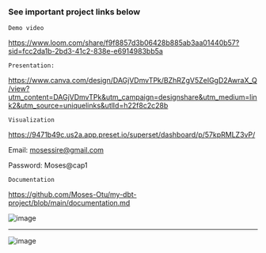 ### See important project links below

`` Demo video ``

<https://www.loom.com/share/f9f8857d3b06428b885ab3aa01440b57?sid=fcc2da1b-2bd3-41c2-838e-e6914983bb5a>


`` Presentation: ``

 <https://www.canva.com/design/DAGjVDmvTPk/BZhRZgV5ZeIGgD2AwraX_Q/view?utm_content=DAGjVDmvTPk&utm_campaign=designshare&utm_medium=link2&utm_source=uniquelinks&utlId=h22f8c2c28b>

`` Visualization ``

<https://9471b49c.us2a.app.preset.io/superset/dashboard/p/57kpRMLZ3vP/>

Email: mosessire@gmail.com 

Password: Moses@cap1 

`` Documentation ``

<https://github.com/Moses-Otu/my-dbt-project/blob/main/documentation.md>






![image](https://github.com/user-attachments/assets/769f3621-bb77-4f86-8796-9d9a3ec042ba)



--------------------------------------------------------------------------------------

![image](https://github.com/user-attachments/assets/c787b249-62e5-4208-b145-3c05386e10fb)


